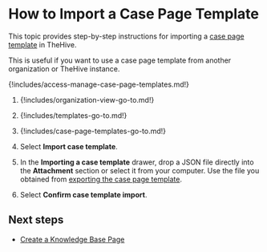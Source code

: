 # How to Import a Case Page Template

This topic provides step-by-step instructions for importing a [case page template](about-case-page-templates.md) in TheHive.

This is useful if you want to use a case page template from another organization or TheHive instance.

{!includes/access-manage-case-page-templates.md!}

1. {!includes/organization-view-go-to.md!}

2. {!includes/templates-go-to.md!}

3. {!includes/case-page-templates-go-to.md!}

4. Select **Import case template**.

5. In the **Importing a case template** drawer, drop a JSON file directly into the **Attachment** section or select it from your computer. Use the file you obtained from [exporting the case page template](export-a-case-page-template.md).

6. Select **Confirm case template import**.

## Next steps

* [Create a Knowledge Base Page](../../../../knowledge-base/create-a-knowledge-base-page.md#create-a-page-at-the-case-level)